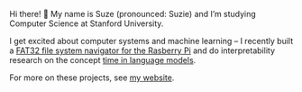 Hi there! 👋 My name is Suze (pronounced: Suzie) and I’m studying Computer Science at Stanford University. 

I get excited about computer systems and machine learning – I recently built a [FAT32 file system navigator for the Rasberry Pi](https://github.com/aditi-bhaskar/suziti-filesystem) and do interpretability research on the concept [time in language models](https://github.com/Suzehva/time-in-language-models). 

For more on these projects, see [my website](https://cs.stanford.edu/~suzeva/).


